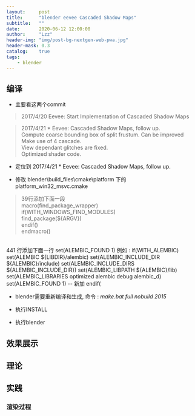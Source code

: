 ```yaml
---
layout:     post
title:      "blender eevee Cascaded Shadow Maps"
subtitle:   ""
date:       2020-06-12 12:00:00
author:     "Lzz"
header-img: "img/post-bg-nextgen-web-pwa.jpg"
header-mask: 0.3
catalog:    true
tags:
    - blender
---
```


## 编译

- 主要看这两个commit

> 2017/4/20  Eevee: Start Implementation of Cascaded Shadow Maps

> 2017/4/21 * Eevee: Cascaded Shadow Maps, follow up.  
Compute coarse bounding box of split frustum. Can be improved  
Make use of 4 cascade.  
View dependant glitches are fixed.  
Optimized shader code.  


- 定位到 2017/4/21 * Eevee: Cascaded Shadow Maps, follow up. 



- 修改 blender\build_files\cmake\platform 下的 platform_win32_msvc.cmake 

> 39行添加下面一段  
macro(find_package_wrapper)  
	if(WITH_WINDOWS_FIND_MODULES)  
		find_package(${ARGV})  
	endif()  
endmacro()  
<br> 
441 行添加下面一行  
set(ALEMBIC_FOUND 1)  
例如 :  
if(WITH_ALEMBIC)  
	set(ALEMBIC ${LIBDIR}/alembic)  
	set(ALEMBIC_INCLUDE_DIR ${ALEMBIC}/include)  
	set(ALEMBIC_INCLUDE_DIRS ${ALEMBIC_INCLUDE_DIR})  
	set(ALEMBIC_LIBPATH ${ALEMBIC}/lib)  
	set(ALEMBIC_LIBRARIES optimized alembic debug alembic_d)  
	set(ALEMBIC_FOUND 1)  -- 新加  
endif(  
  


- blender需要重新编译和生成, 命令 : *make.bat full nobuild 2015*

- 执行INSTALL

- 执行blender


## 效果展示



## 理论




## 实践

### 渲染过程

